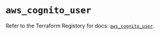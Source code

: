 # `aws_cognito_user`

Refer to the Terraform Registory for docs: [`aws_cognito_user`](https://registry.terraform.io/providers/hashicorp/aws/5.20.1/docs/resources/cognito_user).
